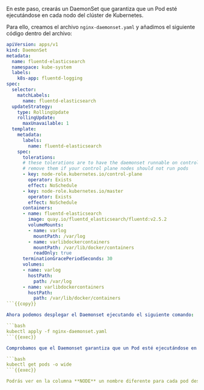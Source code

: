 En este paso, crearás un DaemonSet que garantiza que un Pod esté ejecutándose en cada nodo del clúster de Kubernetes.

Para ello, creamos el archivo `nginx-daemonset.yaml` y añadimos el siguiente código dentro del archivo:

```yaml
apiVersion: apps/v1
kind: DaemonSet
metadata:
  name: fluentd-elasticsearch
  namespace: kube-system
  labels:
    k8s-app: fluentd-logging
spec:
  selector:
    matchLabels:
      name: fluentd-elasticsearch
  updateStrategy:
    type: RollingUpdate
    rollingUpdate:
      maxUnavailable: 1
  template:
    metadata:
      labels:
        name: fluentd-elasticsearch
    spec:
      tolerations:
      # these tolerations are to have the daemonset runnable on control plane nodes
      # remove them if your control plane nodes should not run pods
      - key: node-role.kubernetes.io/control-plane
        operator: Exists
        effect: NoSchedule
      - key: node-role.kubernetes.io/master
        operator: Exists
        effect: NoSchedule
      containers:
      - name: fluentd-elasticsearch
        image: quay.io/fluentd_elasticsearch/fluentd:v2.5.2
        volumeMounts:
        - name: varlog
          mountPath: /var/log
        - name: varlibdockercontainers
          mountPath: /var/lib/docker/containers
          readOnly: true
      terminationGracePeriodSeconds: 30
      volumes:
      - name: varlog
        hostPath:
          path: /var/log
      - name: varlibdockercontainers
        hostPath:
          path: /var/lib/docker/containers
```{{copy}}

Ahora podemos desplegar el Daemonset ejecutando el siguiente comando:

```bash
kubectl apply -f nginx-daemonset.yaml
```{{exec}}

Comprobamos que el Daemonset garantiza que un Pod esté ejecutándose en cada nodo del clúster de Kubernetes: 

```bash
kubectl get pods -o wide
```{{exec}}

Podrás ver en la columna **NODE** un nombre diferente para cada pod desplegado, ya que un DaemonSet asegura que haya un pod en ejecución en cada nodo del clúster. Esto permite que cada nodo ejecute una copia del pod, garantizando que los recursos o servicios necesarios estén disponibles en todos los nodos del clúster.